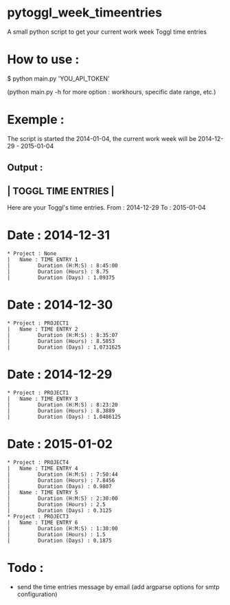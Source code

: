 pytoggl_week_timeentries
===================

A small python script to get your current work week Toggl time entries


How to use : 
===================
$ python main.py 'YOU_API_TOKEN'

(python main.py -h for more option : workhours, specific date range, etc.)


Exemple : 
===================
The script is started the 2014-01-04, the current work week will be 2014-12-29 - 2015-01-04

Output : 
------------------------------------------------
|              TOGGL TIME ENTRIES              |
------------------------------------------------
Here are your Toggl's time entries.
From : 2014-12-29
To : 2015-01-04


# Date : 2014-12-31
    * Project : None
    |   Name : TIME ENTRY 1
    |         Duration (H:M:S) : 8:45:00
    |         Duration (Hours) : 8.75
    |         Duration (Days) : 1.09375
# Date : 2014-12-30
    * Project : PROJECT1
    |   Name : TIME ENTRY 2
    |         Duration (H:M:S) : 8:35:07
    |         Duration (Hours) : 8.5853
    |         Duration (Days) : 1.0731625
# Date : 2014-12-29
    * Project : PROJECT1
    |   Name : TIME ENTRY 3
    |         Duration (H:M:S) : 8:23:20
    |         Duration (Hours) : 8.3889
    |         Duration (Days) : 1.0486125
# Date : 2015-01-02
    * Project : PROJECT4
    |   Name : TIME ENTRY 4
    |         Duration (H:M:S) : 7:50:44
    |         Duration (Hours) : 7.8456
    |         Duration (Days) : 0.9807
    |   Name : TIME ENTRY 5
    |         Duration (H:M:S) : 2:30:00
    |         Duration (Hours) : 2.5
    |         Duration (Days) : 0.3125
    * Project : PROJECT3
    |   Name : TIME ENTRY 6
    |         Duration (H:M:S) : 1:30:00
    |         Duration (Hours) : 1.5
    |         Duration (Days) : 0.1875



Todo :
===================
* send the time entries message by email (add argparse options for smtp configuration)
